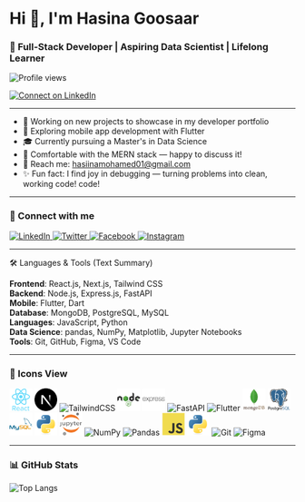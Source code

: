 <h1 align="left">Hi 👋, I'm Hasina Goosaar</h1>
<h3 align="left">🚀 Full-Stack Developer | Aspiring Data Scientist | Lifelong Learner</h3>


<p align="left">
  <img src="https://komarev.com/ghpvc/?username=hasina-mohamed&label=Profile%20views&color=0e75b6&style=flat" alt="Profile views" />
</p>

<p align="left">
  <a href="https://www.linkedin.com/in/hasina-goosaar-357756268/" target="_blank">
    <img src="https://img.shields.io/badge/LinkedIn-Connect-blue?logo=linkedin&style=for-the-badge" alt="Connect on LinkedIn" />
  </a>
</p>

---

- 💼 Working on new projects to showcase in my developer portfolio  
- 📱 Exploring mobile app development with Flutter  
- 🎓 Currently pursuing a Master's in Data Science  
- 🧠 Comfortable with the MERN stack — happy to discuss it!  
- 📧 Reach me: hasiinamohamed01@gmail.com  
- ✨ Fun fact: I find joy in debugging — turning problems into clean, working code!
code!

---

### 🤝 Connect with me

<p>
  <a href="https://www.linkedin.com/in/hasina-goosaar-357756268/" target="_blank">
    <img src="https://img.shields.io/badge/LinkedIn-Connect-blue?logo=linkedin&style=for-the-badge" alt="LinkedIn" />
  </a>
  <a href="https://twitter.com/hasinaa_ahmed" target="_blank">
    <img src="https://img.shields.io/badge/Twitter-Follow-blue?logo=twitter&style=for-the-badge" alt="Twitter" />
  </a>
  <a href="https://facebook.com/share/1JCkbeH4T2" target="_blank">
    <img src="https://img.shields.io/badge/Facebook-Follow-1877F2?logo=facebook&style=for-the-badge" alt="Facebook" />
  </a>
  <a href="https://instagram.com/hgoosaar" target="_blank">
    <img src="https://img.shields.io/badge/Instagram-Follow-E4405F?logo=instagram&style=for-the-badge" alt="Instagram" />
  </a>
</p>

---

🛠 Languages & Tools (Text Summary)

**Frontend**: React.js, Next.js, Tailwind CSS  
**Backend**: Node.js, Express.js, FastAPI  
**Mobile**: Flutter, Dart  
**Database**: MongoDB, PostgreSQL, MySQL  
**Languages**: JavaScript, Python  
**Data Science**: pandas, NumPy, Matplotlib, Jupyter Notebooks  
**Tools**: Git, GitHub, Figma, VS Code


---

### 🧩 Icons View

<p align="left">
  <!-- Frontend -->
  <img src="https://raw.githubusercontent.com/devicons/devicon/master/icons/react/react-original-wordmark.svg" alt="React" width="40" height="40"/>
  <img src="https://raw.githubusercontent.com/devicons/devicon/master/icons/nextjs/nextjs-original.svg" alt="Next.js" width="40" height="40"/>
  <img src="https://www.vectorlogo.zone/logos/tailwindcss/tailwindcss-icon.svg" alt="TailwindCSS" width="40" height="40"/>
  
  <!-- Backend -->
  <img src="https://raw.githubusercontent.com/devicons/devicon/master/icons/nodejs/nodejs-original-wordmark.svg" alt="Node.js" width="40" height="40"/>
  <img src="https://raw.githubusercontent.com/devicons/devicon/master/icons/express/express-original-wordmark.svg" alt="Express" width="40" height="40"/>
  <img src="https://cdn.worldvectorlogo.com/logos/fastapi.svg" alt="FastAPI" width="40" height="40"/>

  <!-- Mobile -->
  <img src="https://www.vectorlogo.zone/logos/flutterio/flutterio-icon.svg" alt="Flutter" width="40" height="40"/>

  <!-- Databases -->
  <img src="https://raw.githubusercontent.com/devicons/devicon/master/icons/mongodb/mongodb-original-wordmark.svg" alt="MongoDB" width="40" height="40"/>
  <img src="https://raw.githubusercontent.com/devicons/devicon/master/icons/postgresql/postgresql-original-wordmark.svg" alt="PostgreSQL" width="40" height="40"/>
  <img src="https://raw.githubusercontent.com/devicons/devicon/master/icons/mysql/mysql-original-wordmark.svg" alt="MySQL" width="40" height="40"/>
  
<!-- Data Science Tools -->
<img src="https://raw.githubusercontent.com/devicons/devicon/master/icons/python/python-original.svg" alt="Python" width="40" height="40"/>
<img src="https://raw.githubusercontent.com/devicons/devicon/master/icons/jupyter/jupyter-original-wordmark.svg" alt="Jupyter" width="40" height="40"/>
<img src="https://cdn.jsdelivr.net/gh/devicons/devicon/icons/numpy/numpy-original.svg" alt="NumPy" width="40" height="40"/>
<img src="https://cdn.jsdelivr.net/gh/devicons/devicon/icons/pandas/pandas-original.svg" alt="Pandas" width="40" height="40"/>

  <!-- Languages & Tools -->
  <img src="https://raw.githubusercontent.com/devicons/devicon/master/icons/javascript/javascript-original.svg" alt="JavaScript" width="40" height="40"/>
  <img src="https://raw.githubusercontent.com/devicons/devicon/master/icons/python/python-original.svg" alt="Python" width="40" height="40"/>
  <img src="https://www.vectorlogo.zone/logos/git-scm/git-scm-icon.svg" alt="Git" width="40" height="40"/>
  <img src="https://www.vectorlogo.zone/logos/figma/figma-icon.svg" alt="Figma" width="40" height="40"/>
</p>

---

### 📊 GitHub Stats

![Top Langs](https://github-readme-stats.vercel.app/api/top-langs/?username=hasina-mohamed&layout=compact&theme=default)
